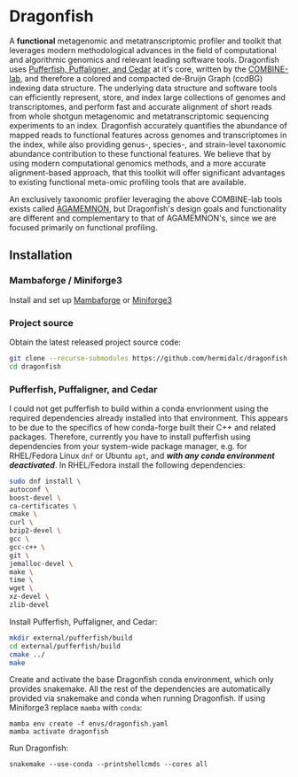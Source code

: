 # Dragonfish

A **functional** metagenomic and metatranscriptomic profiler and toolkit
that leverages modern methodological advances in the field of computational
and algorithmic genomics and relevant leading software tools. Dragonfish uses
[Pufferfish, Puffaligner, and Cedar](https://github.com/COMBINE-lab/pufferfish)
at it's core, written by the [COMBINE-lab](https://github.com/COMBINE-lab), and
therefore a colored and compacted de-Bruijn Graph (ccdBG) indexing data
structure. The underlying data structure and software tools can efficiently
represent, store, and index large collections of genomes and transcriptomes,
and perform fast and accurate alignment of short reads from whole shotgun
metagenomic and metatranscriptomic sequencing experiments to an index.
Dragonfish accurately quantifies the abundance of mapped reads to functional
features across genomes and transcriptomes in the index, while also providing
genus-, species-, and strain-level taxonomic abundance contribution to these
functional features. We believe that by using modern computational genomics
methods, and a more accurate alignment-based approach, that this toolkit will
offer significant advantages to existing functional meta-omic profiling tools
that are available.

An exclusively taxonomic profiler leveraging the above COMBINE-lab tools
exists called [AGAMEMNON](https://github.com/ivlachos/agamemnon), but
Dragonfish's design goals and functionality are different and complementary to
that of AGAMEMNON's, since we are focused primarily on functional profiling.

## Installation

### Mambaforge / Miniforge3

Install and set up
[Mambaforge](https://github.com/conda-forge/miniforge#mambaforge) or
[Miniforge3](https://github.com/conda-forge/miniforge#miniforge3)

### Project source

Obtain the latest released project source code:

```bash
git clone --recurse-submodules https://github.com/hermidalc/dragonfish.git
cd dragonfish
```


### Pufferfish, Puffaligner, and Cedar

I could not get pufferfish to build within a conda envrionment using the
required dependencies already installed into that environment. This appears
to be due to the specifics of how conda-forge built their C++ and related
packages. Therefore, currently you have to install pufferfish using
dependencies from your system-wide package manager, e.g. for RHEL/Fedora
Linux `dnf` or Ubuntu `apt`, and _**with any conda environment
deactivated**_. In RHEL/Fedora install the following dependencies:


```bash
sudo dnf install \
autoconf \
boost-devel \
ca-certificates \
cmake \
curl \
bzip2-devel \
gcc \
gcc-c++ \
git \
jemalloc-devel \
make \
time \
wget \
xz-devel \
zlib-devel
```

Install Pufferfish, Puffaligner, and Cedar:

```bash
mkdir external/pufferfish/build
cd external/pufferfish/build
cmake ../
make
```

Create and activate the base Dragonfish conda environment, which only
provides snakemake. All the rest of the dependencies are automatically
provided via snakemake and conda when running Dragonfish. If using Miniforge3
replace `mamba` with `conda`:

```
mamba env create -f envs/dragonfish.yaml
mamba activate dragonfish
```

Run Dragonfish:

```
snakemake --use-conda --printshellcmds --cores all
```
